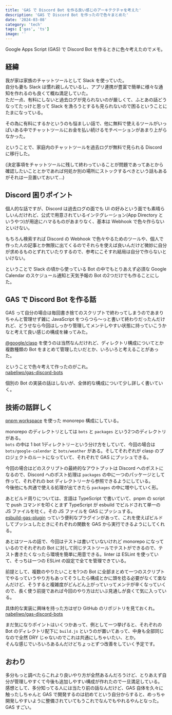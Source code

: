 ```yaml
---
title: 'GAS で Discord Bot を作る良い感じのアーキテクチャを考えた'
description: 'GAS で Discord Bot を作ったので色々まとめた'
date: '2024-03-08'
category: 'tech'
tags: ['gas', 'ts']
image: ''
---
```


Google Apps Script (GAS) で Discord Bot を作るときに色々考えたのでメモ。

## 経緯

我が家は家族のチャットツールとして Slack を使っていた。  
自分も妻も Slack は慣れ親しんでいるし、アプリ連携が豊富で簡単に様々な通知を作れるのも良くて概ね満足していた。  
ただ一点、有料にしないと過去ログが見られないのが厳しくて、ふとあの話どうなってたっけと思って Slack を漁ろうとするも見られないので困るということにたまになっている。

その為に有料にするかというのも悩ましい話で、他に無料で使えるツールがいっぱいある中でチャットツールにお金を払い続けるモチベーションがあまり上がらなかった。

ということで、家庭内のチャットツールを過去ログが無料で見られる Discord に移行した。

(決定事項をチャットツールに残して終わっていることが問題であってあとから確認したいこととかであれば何処か別の場所にストックするべきという話もあるがそれは一旦置いておいて…)

## Discord 困りポイント

個人的な話ですが、Discord は過去ログの面でも UI の好みという面でも素晴らしいんだけれど、公式で用意されているインテグレーション(App Directory というやつ)が用途にハマるものがあまりなく、基本は Webhook で色々作らないといけない。

もちろん検索すれば Discord の Webhook で色々やるためのツールや、個人で作った人の記事とか無限に出てくるのでそれらを使えば良いんだけど微妙に自分が求めるものとずれていたりするので、参考にこそすれ結局は自分で作らないといけない。

ということで Slack の頃から使っている Bot の中でもとりあえず必須な Google Calendar のスケジュール通知と天気予報の Bot の2つだけでも作ることにした。

## GAS で Discord Bot を作る話

GAS って自分の場合は毎回書き捨てのスクリプトで終わってしまうのであまりちゃんと管理せず雑に JavaScript をつらつら〜っと書いて終わりだったんだけれど、どうせなら今回はしっかり管理してメンテしやすい状態に持っていこうかなと考えて良い感じの構成を練ってみた。

[@google/clasp](https://github.com/google/clasp/) を使うのは当然なんだけれど、ディレクトリ構成についてとか複数種類の Bot をまとめて管理したいだとか、いろいろと考えることがあった。

ということで色々考えて作ったのがこれ。  
[nabeliwo/gas-discord-bots](https://github.com/nabeliwo/gas-discord-bots)

個別の Bot の実装の話はしないが、全体的な構成について少し詳しく書いていく。

## 技術の話詳しく

[pnpm workspace](https://pnpm.io/ja/workspaces) を使った monorepo 構成にしている。

monorepo のディレクトリとしては `bots` と `packages` という2つのディレクトリがある。  
`bots` の中は 1 bot 1ディレクトリーという分け方をしていて、今回の場合は `bots/google-calendar` と `bots/weather` がある。そしてそれぞれが clasp のプロジェクトのルートになっていて、それぞれで GAS にプッシュできる。

今回の場合はどのスクリプトの最終的なアウトプットは Discord へのポストになるので、Discord へのポスト処理は `packages` の中に一つのパッケージとして作って、それぞれの bot ディレクトリーから参照できるようにしている。  
今後他にも共通で使える処理が出てきたら `packages` の中に増やしていく形。

あとビルド周りについては、言語は TypeScript で書いていて、pnpm の script で push コマンドを叩くとまず TypeScript が esbuild でビルドされて単一の JS ファイルを吐く。その JS ファイルを GAS にプッシュする。  
[esbuild-gas-plugin](https://github.com/mahaker/esbuild-gas-plugin) っていう便利なプラグインがあって、これを使えばビルドしてプッシュしたときにそれぞれの関数を GAS から実行できるようにしてくれる。

あとはツールの話で、今回はテストは書いていないけれど monorepo になっているのでそれぞれの Bot に対して同じテストツールでテストができるので、テスト書きたくなったら環境を簡単に用意できる。linter は ESLint を使っていて、そっちは一つの ESLint の設定で全てを管理できている。

前提として、複数のやりたいことを1つの Bot に全部まとめて一つのスクリプトでやるっていうやり方もあってそうしたら構成とかに頭を捻る必要がなくて楽なんだけど、そうすると複雑度がどんどん上がっていってメンテが辛くなっていくので、長く使う前提であれば今回のやり方はだいぶ見通しが良くて気に入っている。

具体的な実装に興味を持った方はぜひ GitHub のリポジトリを見ておくれ。  
[nabeliwo/gas-discord-bots](https://github.com/nabeliwo/gas-discord-bots)

まだ気になりポイントはいくつかあって、例として一つ挙げると、それぞれの Bot のディレクトリ配下に `build.js` というのが置いてあって、中身も全部同じなので全然 DRY じゃないのでこれは共通にしちゃいたい、とか。  
そんな感じでいろいろあるんだけどちょっとずつ改善をしていく予定です。

## おわり

多分もっと調べたらこれより良いやり方が全然あるんだろうけど、とりあえず自分が管理しやすくて今後も追加しやすい構成が作れたので一旦満足している。  
感想として、多分知ってる人には当たり前の話なんだけど、GAS 自体を久々に触ったしちゃんと GAS で開発するのは初めてという自分からすると、めっちゃ開発しやすいように整備されていてもうこれでなんでもやれるやんとなった。  
GAS すごい。
